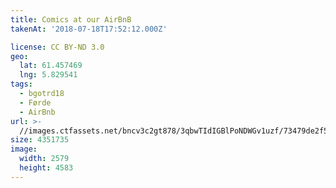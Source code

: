 ```yaml
---
title: Comics at our AirBnB
takenAt: '2018-07-18T17:52:12.000Z'

license: CC BY-ND 3.0
geo:
  lat: 61.457469
  lng: 5.829541
tags:
  - bgotrd18
  - Førde
  - AirBnb
url: >-
  //images.ctfassets.net/bncv3c2gt878/3qbwTIdIGBlPoNDWGv1uzf/73479de2f5cec9a1eb70504e80513aa8/comics-at-our-airbnb_43859353841_o
size: 4351735
image:
  width: 2579
  height: 4583
---
```

